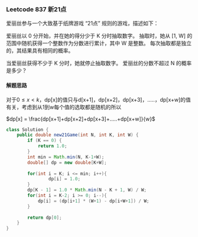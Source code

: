 ### Leetcode 837 新21点

爱丽丝参与一个大致基于纸牌游戏 “21点” 规则的游戏，描述如下：

爱丽丝以 0 分开始，并在她的得分少于 K 分时抽取数字。 抽取时，她从 [1, W] 的范围中随机获得一个整数作为分数进行累计，其中 W 是整数。 每次抽取都是独立的，其结果具有相同的概率。

当爱丽丝获得不少于 K 分时，她就停止抽取数字。 爱丽丝的分数不超过 N 的概率是多少？



#### 解题思路

对于$0 \le x<k$，dp[x]的值只与d[x+1]，dp[x+2]，dp[x+3]，.....，dp[x+w]的值有关，考虑到从1到w每个值的选取都是随机的所以

$dp[x] = \frac{dp[x+1]+dp[x+2]+dp[x+3]+.....+dp[x+w]}{w}$

```java
class Solution {
    public double new21Game(int N, int K, int W) {
        if (K == 0) {
            return 1.0;
        }
        int min = Math.min(N, K-1+W);
        double[] dp = new double[K+W];
        
        for(int i = K; i <= min; i++){
                dp[i] = 1.0;
        }
        dp[K - 1] = 1.0 * Math.min(N - K + 1, W) / W;
        for(int i = K-2; i >= 0; i--){
            dp[i] = (dp[i+1] * (W+1) - dp[i+W+1]) / W;
        }
        
        return dp[0];
    }
}
```

